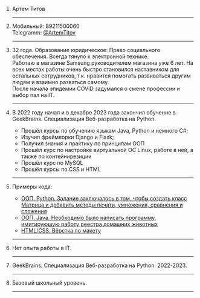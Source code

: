 1. Артем Титов 
   
   <hr>

2. Мобильный: 89211500060 <br>Telegramm: [@ArtemTitov](https://t.me/ArtemTitov)
   
   <hr>

3. 32 года. Образование юридическое: Право социального обеспечения. Всегда тянуло к электронной технике. <br>Работаю в магазине Samsung руководителем магазина уже 6 лет. На всех местах работы очень быстро становился наставником для остальных сотрудников, т.к. нравится помогать развиваться другим людям и взаимно разваться самому. <br>После начала эпидемии COVID задумался о смене профессии и выбор пал на IT.
   
   <hr>

4. В 2022 году начал и в декабре 2023 года закончил обучение в GeekBrains. Специализация Веб-разработка на Python. 
   * Прошёл курсы по обучению языкам Java, Python и немного C#; 
   * Изучил фреймворки Django и Flask;
   * Получил знания и практику по принципам ООП
   * Прошёл курс по настройке виртуальной ОС Linux, работе в ней, а также по контейнирезиции
   * Прошёл курс по MySQL
   * Прошёл курсы по CSS и HTML
   
   <hr>

5. Примеры кода:
   * [ООП. Python. Задание заключалось в том, чтобы создать класс Матрица и добавить методы печати, умножения, сравнения и сложения](https://github.com/ArtemEvgTitov/Specialization_Python_Homework/blob/main/Homework_11/Matrix.py)
    * [ООП. Java. Необходимо было написать программу, имитирующую работу реестра домашних животных](https://github.com/ArtemEvgTitov/FinalControlWork/tree/main/Tasks_13-15)
    * [HTML/CSS. Вёрстка по макету](https://github.com/ArtemEvgTitov/HTML_CSS_basics/tree/main/Homeworks/Homework_6_7_8_9)
   
   <hr>

6. Нет опыта работы в IT.
   
   <hr>

7. GeekBrains. Специализация Веб-разработка на Python. 2022-2023.
   
   <hr>

8. Базовый школьный уровень.
   
   <hr>